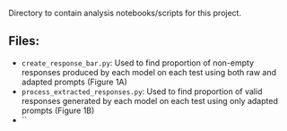 Directory to contain analysis notebooks/scripts for this project.

## Files:
- `create_response_bar.py`: Used to find proportion of non-empty responses produced by each model on each test using both raw and adapted prompts (Figure 1A)
- `process_extracted_responses.py`: Used to find proportion of valid responses generated by each model on each test using only adapted prompts (Figure 1B)
- ``